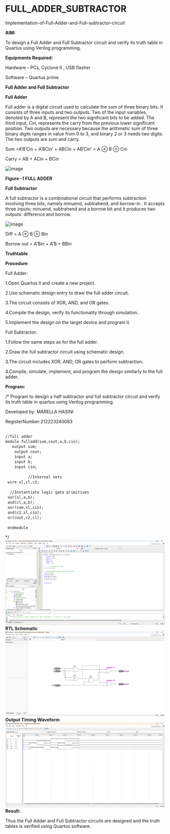 # FULL_ADDER_SUBTRACTOR

Implementation-of-Full-Adder-and-Full-subtractor-circuit

**AIM:**

To design a Full Adder and Full Subtractor circuit and verify its truth table in Quartus using Verilog programming.

**Equipments Required:**

Hardware – PCs, Cyclone II , USB flasher

Software – Quartus prime

**Full Adder and Full Subtractor**

**Full Adder**

Full adder is a digital circuit used to calculate the sum of three binary bits. It consists of three inputs and two outputs. Two of the input variables, denoted by A and B, represent the two significant bits to be added. The third input, Cin, represents the carry from the previous lower significant position. Two outputs are necessary because the arithmetic sum of three binary digits ranges in value from 0 to 3, and binary 2 or 3 needs two digits. The two outputs are sum and carry.

Sum =A’B’Cin + A’BCin’ + ABCin + AB’Cin’ = A ⊕ B ⊕ Cin 

Carry = AB + ACin + BCin

![image](https://github.com/naavaneetha/FULL_ADDER_SUBTRACTOR/assets/154305477/0f30ba51-5ffb-4198-845f-18e054f675e7)

**Figure -1 FULL ADDER**

**Full Subtractor**

A full subtractor is a combinational circuit that performs subtraction involving three bits, namely minuend, subtrahend, and borrow-in . It accepts three inputs: minuend, subtrahend and a borrow bit and it produces two outputs: difference and borrow.

![image](https://github.com/naavaneetha/FULL_ADDER_SUBTRACTOR/assets/154305477/02b24f51-ab51-4304-9ad6-7b81ffc1ead5)

Diff = A ⊕ B ⊕ Bin 

Borrow out = A'Bin + A'B + BBin

**Truthtable**

**Procedure**

Full Adder:

1.Open Quartus II and create a new project.

2.Use schematic design entry to draw the full adder circuit.

3.The circuit consists of XOR, AND, and OR gates.

4.Compile the design, verify its functionality through simulation.

5.Implement the design on the target device and program it.

Full Subtractor:

1.Follow the same steps as for the full adder.

2.Draw the full subtractor circuit using schematic design.

3.The circuit includes XOR, AND, OR gates to perform subtraction.

4.Compile, simulate, implement, and program the design similarly to the full adder.

**Program:**

/* Program to design a half subtractor and full subtractor circuit and verify its truth table in quartus using Verilog programming. 

Developed by: MARELLA HASINI

RegisterNumber:212223240083
```

//full adder
module fulladd(sum,cout,a,b,cin);
   output sum;
	output cout;
	input a;
	input b;
	input cin;
	
	      //Internal nets
 wire sl,cl,c2;

  //Instantiate logic gate primitives
 xor(sl,a,b);
 and(cl,a,b);
 xor(sum,sl,cin);
 and(c2,sl,cin);
 or(cout,c2,cl);
 
 endmodule

```
*/
![OUTPUT](<CODE 4.png>)
**RTL Schematic**
![OUTPUT](<RTL realization 5.png>)
**Output Timing Waveform**
![OUTPUT](<output 5.jpg>)
**Result:**

Thus the Full Adder and Full Subtractor circuits are designed and the truth tables is verified using Quartus software.



